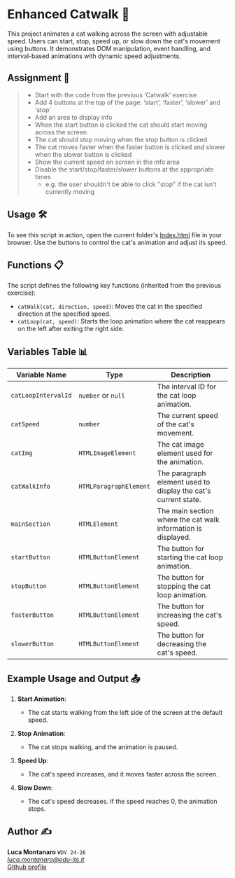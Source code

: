 # Enhanced Catwalk 🐾

This project animates a cat walking across the screen with adjustable speed. Users can start, stop, speed up, or slow down the cat's movement using buttons. It demonstrates DOM manipulation, event handling, and interval-based animations with dynamic speed adjustments.

## Assignment 📝

> - Start with the code from the previous ‘Catwalk’ exercise
> - Add 4 buttons at the top of the page: ‘start’, ‘faster’, ‘slower’ and ‘stop’
> - Add an area to display info
> - When the start button is clicked the cat should start moving across the
screen
> - The cat should stop moving when the stop button is clicked
> - The cat moves faster when the faster button is clicked and slower when the
slower button is clicked
> - Show the current speed on screen in the info area
> - Disable the start/stop/faster/slower buttons at the appropriate times
>   - e.g. the user shouldn't be able to click "stop" if the cat isn't currently moving


## Usage 🛠️

To see this script in action, open the current folder's [Index.html](./index.html) file in your browser. Use the buttons to control the cat's animation and adjust its speed.

## Functions 📋

The script defines the following key functions (inherited from the previous exercise):

- `catWalk(cat, direction, speed)`: Moves the cat in the specified direction at the specified speed.
- `catLoop(cat, speed)`: Starts the loop animation where the cat reappears on the left after exiting the right side.

## Variables Table 📊

| Variable Name         | Type               | Description                                                                 |
|-----------------------|--------------------|-----------------------------------------------------------------------------|
| `catLoopIntervalId`   | `number` or `null`    | The interval ID for the cat loop animation.                                |
| `catSpeed`            | `number`           | The current speed of the cat's movement.                                   |
| `catImg`              | `HTMLImageElement` | The cat image element used for the animation.                              |
| `catWalkInfo`         | `HTMLParagraphElement` | The paragraph element used to display the cat's current state.            |
| `mainSection`         | `HTMLElement`      | The main section where the cat walk information is displayed.              |
| `startButton`         | `HTMLButtonElement`| The button for starting the cat loop animation.                            |
| `stopButton`          | `HTMLButtonElement`| The button for stopping the cat loop animation.                            |
| `fasterButton`        | `HTMLButtonElement`| The button for increasing the cat's speed.                                 |
| `slowerButton`        | `HTMLButtonElement`| The button for decreasing the cat's speed.                                 |

## Example Usage and Output 📤

1. **Start Animation**:
   - The cat starts walking from the left side of the screen at the default speed.

2. **Stop Animation**:
   - The cat stops walking, and the animation is paused.

3. **Speed Up**:
   - The cat's speed increases, and it moves faster across the screen.

4. **Slow Down**:
   - The cat's speed decreases. If the speed reaches 0, the animation stops.

## Author ✍️

**Luca Montanaro** `WDV 24-26`  
*luca.montanaro@edu-its.it*  
[Github profile](https://github.com/LucaM0nt)